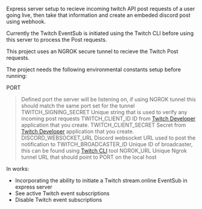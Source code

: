 Express server setup to recieve incoming twitch API post requests of a user going live, then take that information and create an embeded discord post using webhook. 

Currently the Twitch EventSub is initiated using the Twitch CLI before using this server to process the Post requests.

This project uses an NGROK secure tunnel to recieve the Twitch Post requests.

The project needs the following environmental constants setup before running:

PORT
> Defined port the server will be listening on, if using NGROK tunnel this should match the same port set for the tunnel
TWITCH_SIGNING_SECRET
> Unique string that is used to verify any incoming post requests
TWITCH_CLIENT_ID
> ID from [Twitch Developer](https://dev.twitch.tv/console) application that you create.
TWITCH_CLIENT_SECRET
> Secret from [Twitch Developer](https://dev.twitch.tv/console) application that you create.
DISCORD_WEBSOCKET_URL
> Discord websocket URL used to post the notification to
TWITCH_BROADCASTER_ID
> Unique ID of broadcaster, this can be found using [Twitch CLI](https://dev.twitch.tv/docs/cli/) tool
NGROK_URL
> Unique Ngrok tunnel URL that should point to PORT on the local host

In works:

- Incorporating the ability to initiate a Twitch stream.online EventSub in express server
- See active Twitch event subscriptions
- Disable Twitch event subscriptions
